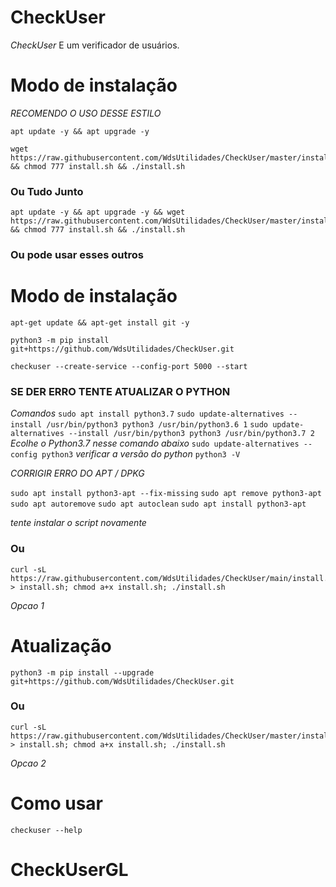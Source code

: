 # CheckUser

*CheckUser* E um verificador de usuários.

# Modo de instalação


*RECOMENDO O USO DESSE ESTILO*
```
apt update -y && apt upgrade -y
```
```
wget https://raw.githubusercontent.com/WdsUtilidades/CheckUser/master/install.sh && chmod 777 install.sh && ./install.sh
```
### Ou Tudo Junto
```
apt update -y && apt upgrade -y && wget https://raw.githubusercontent.com/WdsUtilidades/CheckUser/master/install.sh && chmod 777 install.sh && ./install.sh
```
### Ou pode usar esses outros

# Modo de instalação
```
apt-get update && apt-get install git -y
```
```
python3 -m pip install git+https://github.com/WdsUtilidades/CheckUser.git
```

```
checkuser --create-service --config-port 5000 --start
```

### SE DER ERRO TENTE ATUALIZAR O PYTHON 
*Comandos*
```sudo apt install python3.7```
```sudo update-alternatives --install /usr/bin/python3 python3 /usr/bin/python3.6 1```
```sudo update-alternatives --install /usr/bin/python3 python3 /usr/bin/python3.7 2```
*Ecolhe o Python3.7 nesse comando abaixo*
```sudo update-alternatives --config python3```
*verificar a versão do python*
```python3 -V```

*CORRIGIR ERRO DO APT / DPKG*

```sudo apt install python3-apt --fix-missing```
```sudo apt remove python3-apt```
```sudo apt autoremove```
```sudo apt autoclean```
```sudo apt install python3-apt```

*tente instalar o script novamente*

### Ou
```
curl -sL https://raw.githubusercontent.com/WdsUtilidades/CheckUser/main/install.sh > install.sh; chmod a+x install.sh; ./install.sh
```
 *Opcao 1*

# Atualização
```
python3 -m pip install --upgrade git+https://github.com/WdsUtilidades/CheckUser.git
```

### Ou
```
curl -sL https://raw.githubusercontent.com/WdsUtilidades/CheckUser/master/install.sh > install.sh; chmod a+x install.sh; ./install.sh
```
 *Opcao 2*

# Como usar
```
checkuser --help
```
# CheckUserGL
